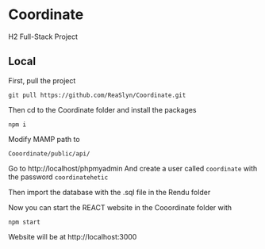 # Coordinate
H2 Full-Stack Project

## Local
First, pull the project
```
git pull https://github.com/ReaSlyn/Coordinate.git
```

Then cd to the Coordinate folder and install the packages
```
npm i
```

Modify MAMP path to
```
Cooordinate/public/api/
```

Go to http://localhost/phpmyadmin
And create a user called ```coordinate``` with the password ```coordinatehetic```

Then import the database with the .sql file in the Rendu folder

Now you can start the REACT website in the Cooordinate folder with
```
npm start
```

Website will be at http://localhost:3000
